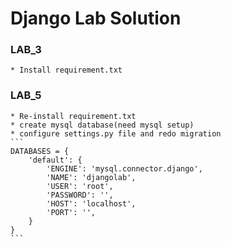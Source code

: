 # Django Lab Solution

### LAB_3
    * Install requirement.txt

### LAB_5
    * Re-install requirement.txt
    * create mysql database(need mysql setup)
    * configure settings.py file and redo migration
    ```
    DATABASES = {
        'default': {
            'ENGINE': 'mysql.connector.django',
            'NAME': 'djangolab',
            'USER': 'root',
            'PASSWORD': '',
            'HOST': 'localhost',
            'PORT': '',
        }
    }
    ```